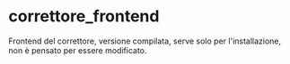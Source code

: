 # correttore_frontend

Frontend del correttore, versione compilata, serve solo per l'installazione, non è pensato per essere modificato.
